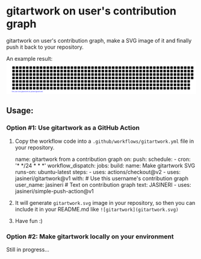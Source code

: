 # gitartwork on user's contribution graph

gitartwork on user's contribution graph, make a SVG image of it and finally push it back to your repository.

An example result:
[![jasineri/gitartwork](gitartwork.svg)](https://github.com/jasineri/gitartwork)

## Usage:

### Option #1: Use gitartwork as a GitHub Action
1. Copy the workflow code into a `.github/workflows/gitartwork.yml` file in your repository.


    name: gitartwork from a contribution graph
    on: 
      push:
      schedule:
        - cron: '* */24 * * *'
    workflow_dispatch:
    jobs:
      build:
        name: Make gitartwork SVG
        runs-on: ubuntu-latest
        steps:
          - uses: actions/checkout@v2
          - uses: jasineri/gitartwork@v1
            with:
               # Use this username's contribution graph  
               user_name: jasineri
               # Text on contribution graph 
               text: JASINERI
          - uses: jasineri/simple-push-action@v1

2. It will generate `gitartwork.svg` image in your repository, so then you can include it in your README.md like `![gitartwork](gitartwork.svg)`
3. Have fun :)

### Option #2: Make gitartwork locally on your environment
Still in progress...